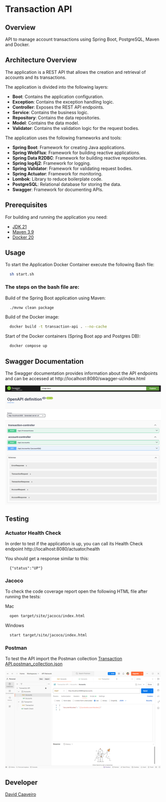 # Transaction API

## Overview

API to manage account transactions using Spring Boot, PostgreSQL, Maven and Docker.

## Architecture Overview

The application is a REST API that allows the creation and retrieval of accounts and its transactions.

The application is divided into the following layers:

- **Boot**: Contains the application configuration.
- **Exception**: Contains the exception handling logic.
- **Controller**: Exposes the REST API endpoints.
- **Service**: Contains the business logic.
- **Repository**: Contains the data repositories.
- **Model**: Contains the data model.
- **Validator**: Contains the validation logic for the request bodies.

The application uses the following frameworks and tools:

- **Spring Boot**: Framework for creating Java applications.
- **Spring WebFlux**: Framework for building reactive applications.
- **Spring Data R2DBC**: Framework for building reactive repositories.
- **Spring log4j2**: Framework for logging.
- **Spring Validator**: Framework for validating request bodies.
- **Spring Actuator**: Framework for monitoring.
- **Lombok**: Library to reduce boilerplate code.
- **PostgreSQL**: Relational database for storing the data.
- **Swagger**: Framework for documenting APIs.

## Prerequisites

For building and running the application you need:

- [JDK 21](https://www.oracle.com/java/technologies/downloads/#jdk21)
- [Maven 3.9](https://maven.apache.org/download.cgi)
- [Docker 20](https://docs.docker.com/get-docker/)

## Usage

To start the Application Docker Container execute the following Bash file:

```bash
  sh start.sh
```

### The steps on the bash file are:

Build of the Spring Boot application using Maven:

```bash
  ./mvnw clean package
```

Build of the Docker image:

```bash
  docker build -t transaction-api . --no-cache
```

Start of the Docker containers (Spring Boot app and Postgres DB):

```bash
  docker compose up
```

## Swagger Documentation

The Swagger documentation provides information about the API endpoints and can be accessed
at http://localhost:8080/swagger-ui/index.html

<p align="center">
  <img src="images/swagger.png" alt="Swagger"/>
</p>

## Testing

### Actuator Health Check

In order to test if the application is up, you can call its Health Check endpoint http://localhost:8080/actuator/health

You should get a response similar to this:

```
  {"status":"UP"}
```

### Jacoco

To check the code coverage report open the following HTML file after running the tests:

Mac

```bash
  open target/site/jacoco/index.html
```

Windows

```bash
  start target/site/jacoco/index.html
```

### Postman

To test the API import the Postman
collection [Transaction API.postman_collection.json](qa/postman/Transaction%20API.postman_collection.json)

<p align="center">
  <img src="images/postman.png" alt="Postman"/>
</p>

## Developer

[David Caaveiro](https://www.linkedin.com/in/davidcaaveiro/)
